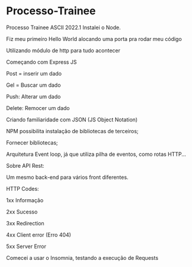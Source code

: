 # Processo-Trainee
Processo Trainee ASCII 2022.1
Instalei o Node. 

Fiz meu primeiro Hello World alocando uma porta pra rodar meu código 

Utilizando módulo de http para tudo acontecer 

Começando com Express JS 

Post = inserir um dado 

Gel = Buscar um dado 

Push: Alterar um dado 

Delete: Remocer um dado 

Criando familiaridade com JSON (JS Object Notation) 

NPM possibilita instalação de bibliotecas de terceiros; 

Fornecer bibliotecas; 

Arquitetura Event loop, já que utiliza pilha de eventos, como rotas HTTP... 

Sobre API Rest: 

Um mesmo back-end para vários front diferentes. 

HTTP Codes: 

1xx Informação 

2xx Sucesso 

3xx Redirection 

4xx Client error (Erro 404) 

5xx Server Error 

Comecei a usar o Insomnia, testando a execução de Requests
